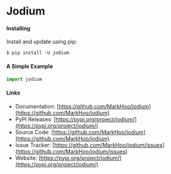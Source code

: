 # Jodium

#### Installing

Install and update using pip:

```
$ pip install -U jodium
```

#### A Simple Example

```python
import jodium
```

#### Links

- Documentation: [https://github.com/MarkHoo/jodium](https://github.com/MarkHoo/jodium)
- PyPI Releases: [https://pypi.org/project/jodium/](https://pypi.org/project/jodium/)
- Source Code: [https://github.com/MarkHoo/jodium](https://github.com/MarkHoo/jodium)
- Issue Tracker: [https://github.com/MarkHoo/jodium/issues](https://github.com/MarkHoo/jodium/issues)
- Website: [https://pypi.org/project/jodium/](https://pypi.org/project/jodium/)

